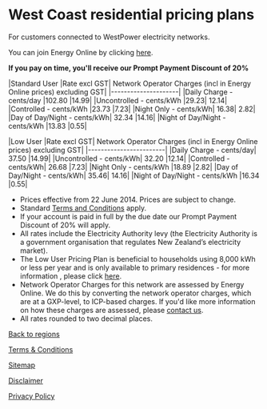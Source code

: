 # West Coast residential pricing plans
For customers connected to WestPower electricity networks.

You can join Energy Online by clicking [here](http://www.energyonline.co.nz/Default.aspx?tabid=98).

**If you pay on time, you'll receive our Prompt Payment Discount of 20%**


 

|Standard User	|Rate excl GST|	Network Operator Charges (incl in Energy Online prices) excluding GST|
|---------------------|
|Daily Charge - cents/day	|102.80	|14.99|
|Uncontrolled - cents/kWh	|29.23|	12.14|
|Controlled - cents/kWh	|23.73	|7.23|
|Night Only - cents/kWh|	16.38|	2.82|
|Day of Day/Night - cents/kWh|	32.34	|14.16|
|Night of Day/Night - cents/kWh	|13.83	|0.55|
 

|Low User	|Rate excl GST|	Network Operator Charges (incl in Energy Online prices) excluding GST|
|------------------------|
|Daily Charge - cents/day|	37.50	|14.99|
|Uncontrolled - cents/kWh|	32.20	|12.14|
|Controlled - cents/kWh|	26.68	|7.23|
|Night Only - cents/kWh	|18.89	|2.82|
|Day of Day/Night - cents/kWh|	35.46|	14.16|
|Night of Day/Night - cents/kWh	|16.34	|0.55|

- Prices effective from 22 June 2014. Prices are subject to change.
- Standard [Terms and Conditions](http://www.energyonline.co.nz/terms) apply.
- If your account is paid in full by the due date our Prompt Payment Discount of 20% will apply.
- All rates include the Electricity Authority levy (the Electricity Authority is a government organisation that regulates New Zealand’s electricity market).
- The Low User Pricing Plan is beneficial to households using 8,000 kWh or less per year and is only available to primary residences - for more information , please click [here](http://www.energyonline.co.nz/Default.aspx?tabid=148).
- Network Operator Charges for this network are assessed by Energy Online.  We do this by converting the network operator charges, which are at a GXP-level, to ICP-based charges.  If you'd like more information on how these charges are assessed, please [contact us](http://www.energyonline.co.nz/home/contact_us).
- All rates rounded to two decimal places.

[Back to regions](http://www.energyonline.co.nz/residential/pricing_plans/residential_electricity_pricing_plans)

[Terms & Conditions](http://www.energyonline.co.nz/terms)

[Sitemap](http://www.energyonline.co.nz/home/site_map)

[Disclaimer](http://www.energyonline.co.nz/home/site_map/disclaimer)

[Privacy Policy](http://www.energyonline.co.nz/home/site_map/privacy_policy)
